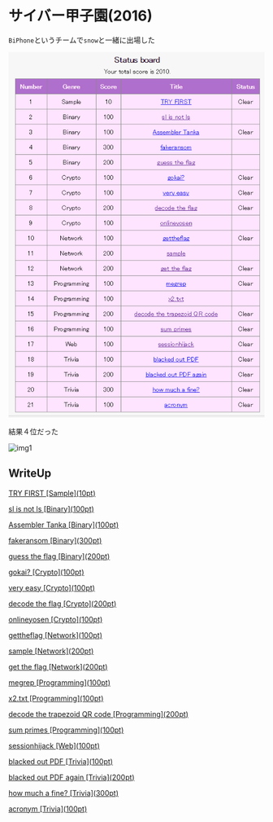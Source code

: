 # サイバー甲子園(2016)

`BiPhone`というチームで`snow`と一緒に出場した

![img](img.png)

結果４位だった

![img1](img1.jpg)


## WriteUp

[TRY FIRST \[Sample\](10pt)](q1/q1.md)

[sl is not ls \[Binary\](100pt)](q2/q2.md)

[Assembler Tanka \[Binary\](100pt)](q3/q3.md)

[fakeransom \[Binary\](300pt)](q4/q4.md)

[guess the flag \[Binary\](200pt)](q5/q5.md)

[gokai? \[Crypto\](100pt)](q6/q6.md)

[very easy \[Crypto\](100pt)](q7/q7.md)

[decode the flag \[Crypto\](200pt)](q8/q8.md)

[onlineyosen \[Crypto\](100pt)](q9/q9.md)

[gettheflag \[Network\](100pt)](q10/q10.md)

[sample \[Network\](200pt)](q11/q11.md)

[get the flag \[Network\](200pt)](q12/q12.md)

[megrep \[Programming\](100pt)](q13/q13.md)

[x2.txt \[Programming\](100pt)](q14/q14.md)

[decode the trapezoid QR code \[Programming\](200pt)](q15/q15.md)

[sum primes \[Programming\](100pt)](q16/q16.md)

[sessionhijack \[Web\](100pt)](q17/q17.md)

[blacked out PDF \[Trivia\](100pt)](q18/q18.md)

[blacked out PDF again \[Trivia\](200pt)](q19/q19.md)

[how much a fine? \[Trivia\](300pt)](q20/q20.md)

[acronym \[Trivia\](100pt)](q21/q21.md)
